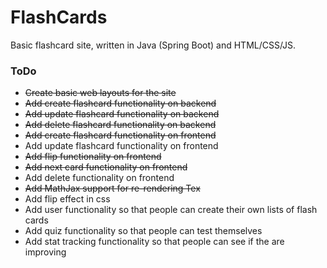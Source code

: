 # FlashCards
Basic flashcard site, written in Java (Spring Boot) and HTML/CSS/JS.


### ToDo
* ~~Create basic web layouts for the site~~
* ~~Add create flashcard functionality on backend~~
* ~~Add update flashcard functionality on backend~~
* ~~Add delete flashcard functionality on backend~~
* ~~Add create flashcard functionality on frontend~~
* Add update flashcard functionality on frontend
* ~~Add flip functionality on frontend~~
* ~~Add next card functionality on frontend~~
* Add delete functionality on frontend
* ~~Add MathJax support for re-rendering Tex~~
* Add flip effect in css
* Add user functionality so that people can create their own lists of flash cards
* Add quiz functionality so that people can test themselves
* Add stat tracking functionality so that people can see if the are improving
